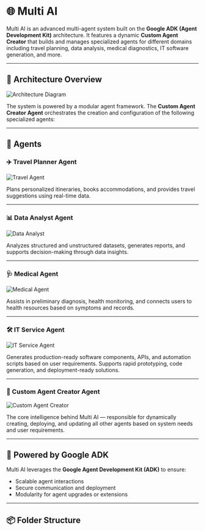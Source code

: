 # 🌐 Multi AI

Multi AI is an advanced multi-agent system built on the **Google ADK (Agent Development Kit)** architecture. It features a dynamic **Custom Agent Creator** that builds and manages specialized agents for different domains including travel planning, data analysis, medical diagnostics, IT software generation, and more.

---

## 📁 Architecture Overview

![Architecture Diagram](Images/architecture.png)

The system is powered by a modular agent framework. The **Custom Agent Creator Agent** orchestrates the creation and configuration of the following specialized agents:

---

## 🤖 Agents

### ✈️ Travel Planner Agent
![Travel Agent](Images/travel_agent.png)

Plans personalized itineraries, books accommodations, and provides travel suggestions using real-time data.

---

### 📊 Data Analyst Agent
![Data Analyst](Images/data_analyst.png)

Analyzes structured and unstructured datasets, generates reports, and supports decision-making through data insights.

---

### 🩺 Medical Agent
![Medical Agent](Images/medical_agent.png)

Assists in preliminary diagnosis, health monitoring, and connects users to health resources based on symptoms and records.

---

### 🛠️ IT Service Agent
![IT Service Agent](Images/it_agent.png)

Generates production-ready software components, APIs, and automation scripts based on user requirements. Supports rapid prototyping, code generation, and deployment-ready solutions.

---

### 🧬 Custom Agent Creator Agent
![Custom Agent Creator](Images/creator_agent.png)

The core intelligence behind Multi AI — responsible for dynamically creating, deploying, and updating all other agents based on system needs and user requirements.

---

## 🧠 Powered by Google ADK

Multi AI leverages the **Google Agent Development Kit (ADK)** to ensure:
- Scalable agent interactions
- Secure communication and deployment
- Modularity for agent upgrades or extensions

---

## 📦 Folder Structure


